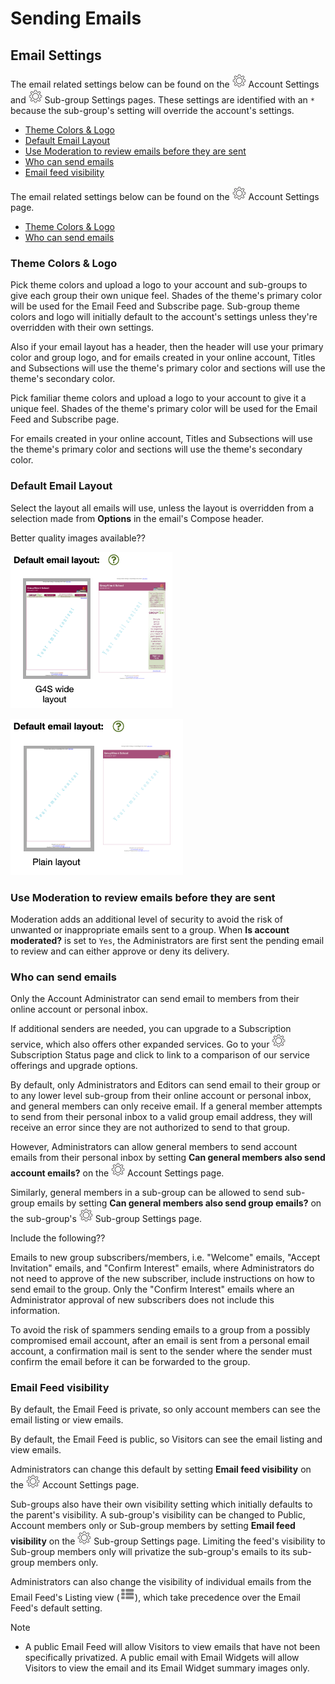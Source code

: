 # Sending Emails

<span id="gv-3send-4sendsetting"></span>
## Email Settings

<span class="sub g4s">

The email related settings below can be found on the <img src="/docimages/transparent-gear-icon.png" height="22"> Account Settings and <img src="/docimages/transparent-gear-icon.png" height="22"> 
Sub-group Settings pages.  These settings are identified with an `*` because the sub-group's setting will override the account's settings.
     
* [Theme Colors & Logo](/3-send/4-sendSettings.md?[LINK-QARGS-DOC]#gv-2members-4sendsettings-theme-colors)
* [Default Email Layout](/3-send/4-sendSettings.md?[LINK-QARGS-DOC]#gv-2members-4sendsettings-default-email-layout)
* [Use Moderation to review emails before they are sent](/3-send/4-sendSettings.md?[LINK-QARGS-DOC]#gv-2members-4sendsettings-use-moderation)
* [Who can send emails](/3-send/4-sendSettings.md?[LINK-QARGS-DOC]#gv-2members-4sendsettings-who-can)     
* [Email feed visibility](/3-send/4-sendSettings.md?[LINK-QARGS-DOC]#gv-2members-4sendsettings-email-feed-visibility)

</span> <!-- sub g4s -->

<span class="free">

The email related settings below can be found on the <img src="/docimages/transparent-gear-icon.png" height="22"> Account Settings page.

* [Theme Colors & Logo](/3-send/4-sendSettings.md?[LINK-QARGS-DOC]#gv-2members-4sendsettings-theme-colors)
* [Who can send emails](/3-send/4-sendSettings.md?[LINK-QARGS-DOC]#gv-2members-4sendsettings-who-can)     

</span> <!-- free -->

<span id="gv-2members-4sendsettings-theme-colors"></span>
### Theme Colors & Logo
     
<span class="sub g4s">
     
Pick theme colors and upload a logo to your account and sub-groups to
give each group their own unique feel.
Shades of the theme's primary color will be used for the Email Feed and Subscribe page.
Sub-group theme colors and logo will initially default to the account's settings unless they're overridden with their own settings.

Also if your email layout has a header, then the header
will use your primary color and group logo, and for emails created in your online account, Titles and Subsections
will use the theme's primary color and sections will use the theme's secondary color.

</span> <!-- sub g4s -->

<span class="free">
     
Pick familiar theme colors and upload a logo to your account to give it a unique feel.
Shades of the theme's primary color will be used for the Email Feed and Subscribe page.  

For emails created in your online account, Titles and Subsections
will use the theme's primary color and sections will use the theme's secondary color.

</span> <!-- free -->

<span class="sub g4s">

<span id="gv-2members-4sendsettings-default-email-layout"></span>
### Default Email Layout

Select the layout all emails will use, unless the layout is overridden from a selection made 
from **Options** in the email's Compose header.

</span> <!-- sub g4s -->

<span class="todo">

Better quality images available??
     
</span> <!-- todo -->

<span class="g4s">
     
<img src="/docimages/TEMP-G4S-layout-options.png" height="250">

</span> <!-- g4s -->

<span class="sub">
     
<img src="/docimages/TEMP-Sub-layout-options.png" height="250">     
     
</span> <!-- sub -->

<span class="sub g4s">

<span id="gv-2members-4sendsettings-use-moderation"></span>
### Use Moderation to review emails before they are sent

Moderation adds an additional level of security to avoid the risk
of unwanted or inappropriate emails sent to a group.
When **Is account moderated?** is set to `Yes`, the Administrators
are first sent the pending email to review and can either approve or deny
its delivery.

</span> <!-- sub g4s -->

<span id="gv-2members-4sendsettings-who-can"></span>
### Who can send emails

<span class="free">

Only the Account Administrator can send email to members from their online account or personal inbox.

If additional senders are needed, you can upgrade to a Subscription service, which also offers other expanded services.
Go to your <img src="/docimages/transparent-gear-icon.png" height="22"> Subscription Status page and click 
to link to a comparison of our service offerings and upgrade options.

</span> <!-- free -->

<span class="sub g4s">

By default, only Administrators and Editors can send email to their
group or to any lower level sub-group from their online
account or personal inbox, and general members can only receive email.
If a general member attempts to send from their personal inbox
to a valid group email address, they will receive an error since they
are not authorized to send to that group.

However, Administrators can allow general members to send account emails from their 
personal inbox by setting **Can general members also send account emails?** 
on the <img src="/docimages/transparent-gear-icon.png" height="22"> Account Settings page.  

Similarly, 
general members in a sub-group can be allowed to send sub-group emails by setting 
**Can general members also send group emails?** on the sub-group's <img src="/docimages/transparent-gear-icon.png" height="22"> Sub-group Settings page.

</span> <!-- sub g4s -->

<span class="todo">

Include the following??
     
Emails to new group subscribers/members, i.e. "Welcome" emails, "Accept
Invitation" emails, and "Confirm Interest" emails, where Administrators
do not need to approve of the new subscriber, include instructions on
how to send email to the group.
Only the "Confirm Interest" emails where an Administrator approval of
new subscribers does not include this information.  
     
To avoid the risk of spammers sending emails to a group from a possibly
compromised email account, after an email is sent from a personal
email account, a confirmation mail is sent to the sender where the sender must
confirm the email before it can be forwarded to the group.

</span>

<span class="sub g4s">
     
<span id="gv-2members-4sendsettings-email-feed-visibility"></span>
### Email Feed visibility

</span> <!-- sub g4s -->

<span class="g4s">
     
By default, the Email Feed is private, so only account members can see the email listing or view emails.    

</span> <!-- g4s -->

<span class="sub ">

By default, the Email Feed is public, so Visitors can see the email listing and view emails.  

</span> <!-- sub -->

<span class="sub g4s">

Administrators can change this default by setting **Email feed visibility** on the <img src="/docimages/transparent-gear-icon.png" height="22"> Account 
Settings page.  

Sub-groups also have their own visibility setting which initially defaults to the parent's visibility.  A sub-group's visibility can be changed to Public, 
Account members only or Sub-group members by setting **Email feed visibility** on the <img src="/docimages/transparent-gear-icon.png" height="22"> Sub-group 
Settings page.  Limiting the feed's visibility to Sub-group members only will privatize the sub-group's emails to its sub-group members only.

Administrators can also change the visibility of individual emails from the Email Feed's Listing view (<img src="/docimages/listing-view-icon.png" height="22">), which take precedence over the Email Feed's default setting.

Note

* A public Email Feed will allow Visitors to view emails that have not been specifically privatized.  A public email with Email Widgets will allow Visitors to view the email and its Email Widget summary images only.

</span> <!-- sub g4s -->
